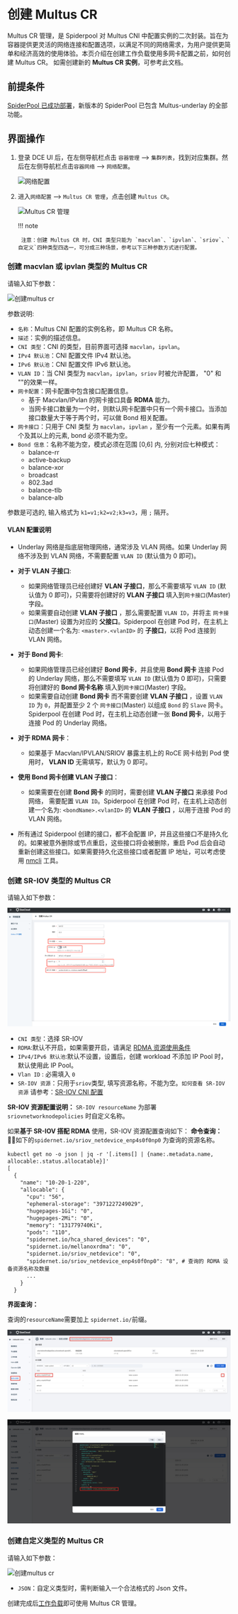 # 创建 Multus CR

 Multus CR 管理，是 Spiderpool 对 Multus CNI 中配置实例的二次封装。旨在为容器提供更灵活的网络连接和配置选项，以满足不同的网络需求，为用户提供更简单和经济高效的使用体验。本页介绍在创建工作负载使用多网卡配置之前，如何创建 Multus CR。
如需创建新的 **Multus CR 实例**，可参考此文档。

## 前提条件

[SpiderPool 已成功部署](https://docs.daocloud.io/network/modules/spiderpool/install.html)，新版本的 SpiderPool 已包含 Multus-underlay 的全部功能。

## 界面操作

1. 登录 DCE UI 后，在左侧导航栏点击 `容器管理` —> `集群列表`，找到对应集群。然后在左侧导航栏点击`容器网络` —> `网络配置`。

    ![网络配置](https://docs.daocloud.io/daocloud-docs-images/docs/zh/docs/network/images/networkconfig01.png)

2. 进入`网络配置` —> `Multus CR 管理`，点击创建 `Multus CR`。

    ![Multus CR 管理](https://docs.daocloud.io/daocloud-docs-images/docs/zh/docs/network/images/networkconfig02.png)
  
    !!! note

        注意：创建 Multus CR 时，CNI 类型只能为 `macvlan`、`ipvlan`、`sriov`、`自定义`四种类型四选一，可分成三种场景，参考以下三种参数方式进行配置。

### 创建 macvlan 或 ipvlan 类型的 Multus CR

请输入如下参数：

![创建multus cr](https://docs.daocloud.io/daocloud-docs-images/docs/zh/docs/network/images/networkconfig03.png)

参数说明:

- `名称`：Multus CNI 配置的实例名称，即 Multus CR 名称。
- `描述`：实例的描述信息。
- `CNI 类型`：CNI 的类型，目前界面可选择 `macvlan`，`ipvlan`。
- `IPv4 默认池`：CNI 配置文件 IPv4 默认池。
- `IPv6 默认池`：CNI 配置文件 IPv6 默认池。
- `VLAN ID`：当 CNI 类型为 `macvlan`，`ipvlan`，`sriov` 时被允许配置， "0" 和 ""的效果一样。
- `网卡配置`：网卡配置中包含接口配置信息。
   - 基于 Macvlan/IPvlan 的网卡接口具备 **RDMA** 能力。
   - 当网卡接口数量为一个时，则默认网卡配置中只有一个网卡接口。当添加接口数量大于等于两个时，可以做 Bond 相关配置。
- `网卡接口`：只用于 CNI 类型 为 `macvlan`，`ipvlan` ，至少有一个元素。如果有两个及其以上的元素, bond 必须不能为空。
- `Bond 信息`：名称不能为空，模式必须在范围 [0,6] 内, 分别对应七种模式：
    - balance-rr
    - active-backup
    - balance-xor
    - broadcast
    - 802.3ad
    - balance-tlb
    - balance-alb

参数是可选的, 输入格式为 `k1=v1;k2=v2;k3=v3`，用 `;` 隔开。

#### VLAN 配置说明

- Underlay 网络是指底层物理网络，通常涉及 VLAN 网络。如果 Underlay 网络不涉及到 VLAN 网络，不需要配置 `VLAN ID` (默认值为 0 即可)。
- **对于 VLAN 子接口**:
    - 如果网络管理员已经创建好 **VLAN 子接口**，那么不需要填写 `VLAN ID` (默认值为 0 即可)，只需要将创建好的 **VLAN 子接口** 填入到`网卡接口`(Master) 字段。
    - 如果需要自动创建 **VLAN 子接口** ，那么需要配置 `VLAN ID`，并将主 `网卡接口`(Master) 设置为对应的 **父接口**。Spiderpool 在创建 Pod 时，在主机上动态创建一个名为: `<master>.<vlanID>` 的 **子接口**，以将 Pod 连接到 VLAN 网络。
- **对于 Bond 网卡**:
    - 如果网络管理员已经创建好 **Bond 网卡**，并且使用 **Bond 网卡** 连接 Pod 的 Underlay 网络，那么不需要填写 `VLAN ID` (默认值为 0 即可)，只需要将创建好的 **Bond 网卡名称** 填入到`网卡接口`(Master) 字段。
    - 如果需要自动创建 **Bond 网卡** 而不需要创建 **VLAN 子接口** ，设置 `VLAN ID` 为 `0`，并配置至少 2 个 `网卡接口`(Master)  以组成 `Bond` 的 `Slave` 网卡。Spiderpool 在创建 Pod 时，在主机上动态创建一张 **Bond 网卡**，以用于连接 Pod 的 Underlay 网络。
- **对于 RDMA 网卡**：
    - 如果基于 Macvlan/IPVLAN/SRIOV 暴露主机上的 RoCE 网卡给到 Pod 使用时， **VLAN ID** 无需填写，默认为 0 即可。

- **使用 Bond 网卡创建 VLAN 子接口**：
    - 如果需要在创建 **Bond 网卡** 的同时，需要创建 **VLAN 子接口** 来承接 Pod 网络， 需要配置 `VLAN ID`。Spiderpool 在创建 Pod 时，在主机上动态创建一个名为: `<bondName>.<vlanID>` 的 **VLAN 子接口** ，以用于连接 Pod 的 VLAN 网络。
- 所有通过 Spiderpool 创建的接口，都不会配置 IP，并且这些接口不是持久化的。如果被意外删除或节点重启，这些接口将会被删除，重启 Pod 后会自动重新创建这些接口。如果需要持久化这些接口或者配置 IP 地址，可以考虑使用 [nmcli](https://networkmanager.dev/docs/api/latest/nmcli.html) 工具。

### 创建 SR-IOV 类型的 Multus CR

请输入如下参数：

![创建multus cr](../images/sriov-rdma.png)

- `CNI 类型`：选择 SR-IOV
- `RDMA`:默认不开启，如果需要开启，请满足 [RDMA 资源使用条件](../modules/spiderpool/rdmapara.md)
- `IPv4/IPv6 默认池`:默认不设置，设置后，创建 workload 不添加 IP Pool 时，默认使用此 IP Pool。
- `Vlan ID` : 必需填入 `0`
- `SR-IOV 资源`：只用于`sriov`类型, 填写资源名称，不能为空。`如何查看 SR-IOV 资源` 请参考：[SR-IOV CNI 配置](../modules/multus-underlay/sriov.md)

 **SR-IOV 资源配置说明：**
`SR-IOV resourceName` 为部署`sriovnetworknodepolicies` 时自定义名称。

如果**基于 SR-IOV 搭配 RDMA** 使用，SR-IOV 资源配置查询如下：
   **命令查询：**
   如下的`spidernet.io/sriov_netdevice_enp4s0f0np0` 为查询的资源名称。

   ```
   kubectl get no -o json | jq -r '[.items[] | {name:.metadata.name, allocable:.status.allocatable}]'
   [
     {
       "name": "10-20-1-220",
       "allocable": {
         "cpu": "56",
         "ephemeral-storage": "3971227249029",
         "hugepages-1Gi": "0",
         "hugepages-2Mi": "0",
         "memory": "131779740Ki",
         "pods": "110",
         "spidernet.io/hca_shared_devices": "0",
         "spidernet.io/mellanoxrdma": "0",
         "spidernet.io/sriov_netdevice": "0",
         "spidernet.io/sriov_netdevice_enp4s0f0np0": "8", # 查询的 RDMA 设备资源名称及数量
         ...
       }
     }
   ```

   **界面查询：**

   查询的`resourceName`需要加上 `spidernet.io/`前缀。

   ![networkconfig08.png](../images/networkconfig08.jpg)

   ![networkconfig09](../images/networkconfig09.jpg)

### 创建自定义类型的 Multus CR

请输入如下参数：

![创建multus cr](https://docs.daocloud.io/daocloud-docs-images/docs/zh/docs/network/images/networkconfig05.png)

- `JSON`：自定义类型时，需判断输入一个合法格式的 Json 文件。

创建完成后[工作负载](../modules/spiderpool/usage.md)即可使用 Multus CR 管理。
